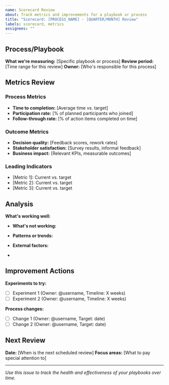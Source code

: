 ```yaml
---
name: Scorecard Review
about: Track metrics and improvements for a playbook or process
title: "Scorecard: [PROCESS_NAME] - [QUARTER/MONTH] Review"
labels: scorecard, metrics
assignees: ""
---
```


## Process/Playbook

**What we're measuring:** [Specific playbook or process]
**Review period:** [Time range for this review]
**Owner:** [Who's responsible for this process]

## Metrics Review

### Process Metrics

- **Time to completion:** [Average time vs. target]
- **Participation rate:** [% of planned participants who joined]
- **Follow-through rate:** [% of action items completed on time]

### Outcome Metrics

- **Decision quality:** [Feedback scores, rework rates]
- **Stakeholder satisfaction:** [Survey results, informal feedback]
- **Business impact:** [Relevant KPIs, measurable outcomes]

### Leading Indicators

- [Metric 1]: Current vs. target
- [Metric 2]: Current vs. target
- [Metric 3]: Current vs. target

## Analysis

**What's working well:**

- **What's not working:**

- **Patterns or trends:**

- **External factors:**

-

## Improvement Actions

**Experiments to try:**

- [ ] Experiment 1 (Owner: @username, Timeline: X weeks)
- [ ] Experiment 2 (Owner: @username, Timeline: X weeks)

**Process changes:**

- [ ] Change 1 (Owner: @username, Target: date)
- [ ] Change 2 (Owner: @username, Target: date)

## Next Review

**Date:** [When is the next scheduled review]
**Focus areas:** [What to pay special attention to]

---

_Use this issue to track the health and effectiveness of your playbooks over time._

